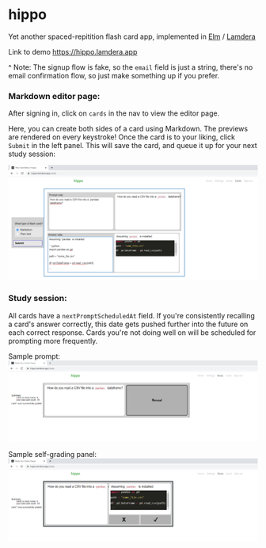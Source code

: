 # hippo

Yet another spaced-repitition flash card app, implemented in [Elm](https://elm-lang.org/) / [Lamdera](https://dashboard.lamdera.app/docs)


Link to demo https://hippo.lamdera.app

^ Note: The signup flow is fake, so the `email` field is just a string, there's no email confirmation flow, so just make something up if you prefer.



### Markdown editor page:

After signing in, click on `cards` in the nav to view the editor page.

Here, you can create both sides of a card using Markdown. The previews are rendered on every keystroke! Once the card is to your liking, click `Submit` in the left panel. This will save the card, and queue it up for your next study session:


![img](./assets/screenshot1.png)


### Study session:
All cards have a `nextPromptScheduledAt` field. If you're consistently recalling a card's answer correctly, this date gets pushed further into the future on each correct response. Cards you're not doing well on will be scheduled for prompting more frequently.


Sample prompt:
![img](./assets/screenshot2.png)


Sample self-grading panel:
![img](./assets/screenshot3.png)
